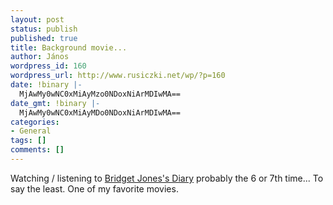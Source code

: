 ```yaml
---
layout: post
status: publish
published: true
title: Background movie...
author: János
wordpress_id: 160
wordpress_url: http://www.rusiczki.net/wp/?p=160
date: !binary |-
  MjAwMy0wNC0xMiAyMzo0NDoxNiArMDIwMA==
date_gmt: !binary |-
  MjAwMy0wNC0xMiAyMDo0NDoxNiArMDIwMA==
categories:
- General
tags: []
comments: []
---
```

<p>Watching / listening to <a href="http://us.imdb.com/Title?0243155" title="Great comedy!">Bridget Jones's Diary</a> probably the 6 or 7th time... To say the least. One of my favorite movies.</p>
